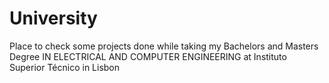 # University
Place to check some projects done while taking my Bachelors and Masters Degree IN ELECTRICAL AND COMPUTER ENGINEERING at Instituto Superior Técnico in Lisbon
